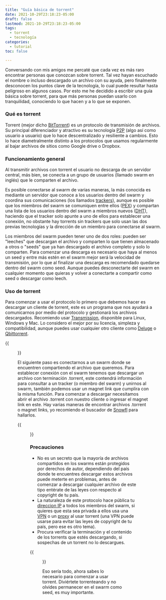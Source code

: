 ```yaml
---
title: "Guía básica de torrent"
date: 2021-10-29T23:18:23-05:00
draft: false
lastmod: 2021-10-29T23:18:23-05:00
tags:
  - torrent
  - tecnología
categories:
  - tutorial
toc: false

---
```

Conversando con mis amigos me percaté que cada vez es más raro encontrar personas que conozcan sobre torrent. Tal vez hayan escuchado el nombre o incluso descargado un archivo con su ayuda, pero finalmente desconocen los puntos clave de la tecnología, lo cual puede resultar hasta peligroso en algunos casos. Por esto me he decidido a escribir una guía básica sobre torrent, para que más personas puedan usarlo con tranquilidad, conociendo lo que hacen y a lo que se exponen.

### Qué es torrent

Torrent (mejor dicho [BitTorrent](https://es.wikipedia.org/wiki/BitTorrent)) es un protocolo de transmisión de archivos. Su principal diferenciador y atractivo es su tecnología [P2P](https://es.wikipedia.org/wiki/P2P) (algo así como usuario a usuario) que lo hace descentralizado y resiliente a cambios. Esto lo hace diametralmente distinto a los protocolos que usamos regularmente al bajar archivos de sitios como Google drive o Dropbox.

### Funcionamiento general

Al transmitir archivos con torrent el usuario no descarga de un servidor central, más bien, se conecta a un grupo de usuarios (llamado swarm en inglés) que le comparten el archivo.
  
Es posible conectarse al swarm de varias maneras, la más conocida es mediante un servidor que conoce a los usuarios dentro del swarm y coordina sus comunicaciones (los llamados [trackers](http://wiki.bitcomet.com/peers_seeds_torrent_tracker_dht_peer_exchange_pex_magnet_links#tracker)), aunque es posible que los miembros del swarm se comuniquen entre ellos ([PEX](http://wiki.bitcomet.com/peers_seeds_torrent_tracker_dht_peer_exchange_pex_magnet_links#peer_exchange_pex)) y compartan una lista de los usuarios dentro del swarm a miembros nuevos ([DHT](http://wiki.bitcomet.com/peers_seeds_torrent_tracker_dht_peer_exchange_pex_magnet_links#dht)), haciendo que el tracker solo apunte a uno de ellos para establecer una conexión, no obstante hay torrents sin trackers que solo usan las dos previas tecnologías y la dirección de un miembro para conectarse al swarm.

Los miembros del swarm pueden tener uno de dos roles: pueden ser "leeches" que descargan el archivo y comparten lo que tienen almacenado a otros o "seeds" que ya han descargado el archivo completo y solo lo comparten. Para comenzar una descarga es necesario que haya al menos un seed y entre más estén en el swarm mejor será la velocidad de transmisión, por lo que al finalizar una descarga es recomendado quedarse dentro del swarm como seed. Aunque puedes desconectarte del swarm en cualquier momento que quieras y volver a conectarte a compartir como seed o descargar como leech. 

### Uso de torrent

Para comenzar a usar el protocolo lo primero que debemos hacer es descargar un cliente de torrent, este es un programa que nos ayudará a comunicarnos por medio del protocolo y gestionará los archivos descargados. Recomiendo usar [Transmission](https://transmissionbt.com/), disponible para Linux, Windows y Mac. Lo considero el mejor por su licencia, simpleza y compatibilidad, aunque puedes usar cualquier otro cliente como [Deluge](https://deluge-torrent.org/) o [Qbittorrent](https://www.qbittorrent.org/).

{{<figure src="transmission_mac.png" title="Transmission ejecutandose en MacOS" alt="Cliente transmission en una Mac">}}

El siguiente paso es conectarnos a un swarm donde se encuentren compartiendo el archivo que queremos. Para establecer conexión con el swarm tenemos que descargar un archivo con terminación .torrent, este contendrá información para consultar a un tracker (o miembro del swarm) y unirnos al swarm, también podemos usar un magnet link que cumplira con la misma función. Para comenzar a descargar necesitamos abrir el archivo .torrent con nuestro cliente o ingresar el magnet link en este. Hay varias maneras de encontrar archivos .torrent o magnet links, yo recomiendo el buscador de [Snowfl](https://snowfl.com/) para hallarlos.

{{<figure src="add_torrent_file.gif" title="Usando .torrent" alt="Añadiendo torrent por medio de un archivo .torrent al cliente">}}

### Precauciones

- No es un secreto que la mayoría de archivos compartidos en los swarms están protegidos por derechos de autor, dependiendo del país donde te encuentres descargar estos archivos puede meterte en problemas, antes de comenzar a descargar cualquier archivo de este tipo entérate de las leyes con respecto al copyright de tu país.
- La naturaleza de este protocolo hace pública tu [direccion IP](https://es.wikipedia.org/wiki/Direcci%C3%B3n_IP) a todos los miembros del swarm, si quieres que esta sea privada a ellos usa una [VPN](https://es.wikipedia.org/wiki/Red_privada_virtual) o un [proxy](https://es.wikipedia.org/wiki/Servidor_proxy) al usar torrent (una VPN puede usarse para evitar las leyes de copyright de tu país, pero ese es otro tema).
- Procura verificar la terminación y el contenido de los torrents que estés descargando, si sospechas de un torrent no lo descargues.

{{<figure src="inspect_torrent.gif" title="Inspeccionando los contenidos de un torrent en transmision" alt="Siempre revisa los contenidos de los torrents antes de descargarlos">}}

Eso sería todo, ahora sabes lo necesario para comenzar a usar torrent. Diviértete torrenteando y no olvides permanecer en el swarm como seed, es muy importante.
